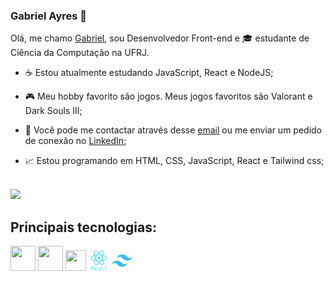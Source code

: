 ### Gabriel Ayres 👋

Olá, me chamo [Gabriel](https://www.linkedin.com/in/gabrielayresdev/), sou Desenvolvedor Front-end e 🎓 estudante de Ciência da Computação na UFRJ.

- :coffee: Estou atualmente estudando JavaScript, React e NodeJS;

- :video_game: Meu hobby favorito são jogos. Meus jogos favoritos são Valorant e Dark Souls III;  

- :e-mail: Você pode me contactar através desse [email](https://www.linkedin.com/in/gabriel-ayres-fortunato/) ou me enviar um pedido de conexão no [LinkedIn](https://www.linkedin.com/in/gabrielayresdev/);
  
- 📈 Estou programando em HTML, CSS, JavaScript, React e Tailwind css;
<br />

<picture>
    <source media="(prefers-color-scheme: dark)" srcset="https://github-readme-streak-stats.herokuapp.com?user=gabrielayresdev&theme=dark&hide_border=true&locale=pt_BR&hide_longest_streak=true" />
    <img src="https://streak-stats.demolab.com?user=DenverCoder1&theme=default" />
</picture>

## Principais tecnologias:
<img src="https://cdn.jsdelivr.net/gh/devicons/devicon/icons/html5/html5-original-wordmark.svg"  width="40" height="40" /> <img src="https://cdn.jsdelivr.net/gh/devicons/devicon/icons/css3/css3-original-wordmark.svg"   width="40" height="40" /> <img src="https://cdn.jsdelivr.net/gh/devicons/devicon/icons/javascript//javascript-original.svg"   width="33" height="33" /> <img src="https://github.com/devicons/devicon/blob/master/icons/react/react-original-wordmark.svg"   width="33" height="33" /> <img src="https://github.com/devicons/devicon/blob/master/icons/tailwindcss/tailwindcss-plain.svg"   width="33" height="33" />

